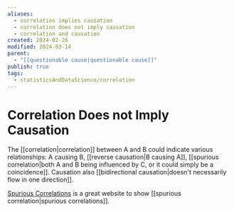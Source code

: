 ```yaml
---
aliases:
  - correlation implies causation
  - correlation does not imply causation
  - correlation and causation
created: 2024-02-26
modified: 2024-03-14
parent:
  - "[[questionable cause|questionable cause]]"
publish: true
tags:
  - statisticsAndDataScience/correlation
---
```


# Correlation Does not Imply Causation

The [[correlation|correlation]] between A and B could indicate various relationships: A causing B, [[reverse causation|B causing A]], [[spurious correlation|both A and B being influenced by C, or it could simply be a coincidence]]. Causation also [[bidirectional causation|doesn't necessarily flow in one direction]].

[Spurious Correlations](https://tylervigen.com/spurious-correlations) is a great website to show [[spurious correlation|spurious correlations]].